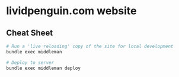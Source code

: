 # lividpenguin.com website

## Cheat Sheet

```bash
# Run a 'live reloading' copy of the site for local development
bundle exec middleman

# Deploy to server
bundle exec middleman deploy
```
